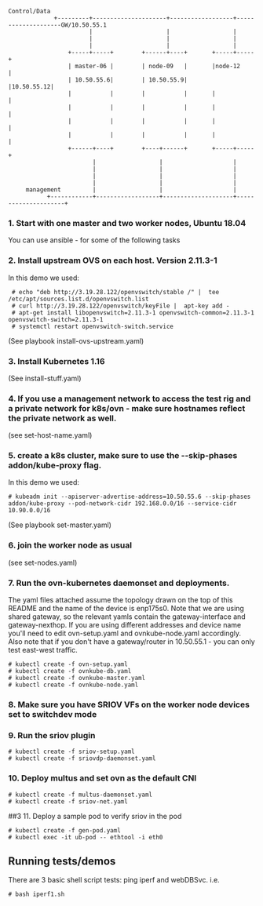 
```
Control/Data
             +---------+---------------------+------------------+--------------------GW/10.50.55.1
                       |                     |                  |
                       |                     |                  |
                       |                     |                  |
                 +-----+-----+        +------+----+       +-----+-----+
                 | master-06 |        | node-09   |       |node-12    |
                 | 10.50.55.6|        | 10.50.55.9|       |10.50.55.12|
                 |           |        |           |       |           |
                 |           |        |           |       |           |
                 |           |        |           |       |           |
                 |           |        |           |       |           |
                 +------+----+        +----+------+       +-----+-----+
                        |                  |                    |
                        |                  |                    |
                        |                  |                    |
                        |                  |                    |
     management         |                  |                    |
           +------------+------------------+--------------------+---------------------+
```


### 1. Start with one master and two worker nodes, Ubuntu 18.04
You can use ansible - for some of the following tasks

### 2. Install upstream OVS on each host. Version 2.11.3-1
In this demo we used:
```
 # echo "deb http://3.19.28.122/openvswitch/stable /" |  tee /etc/apt/sources.list.d/openvswitch.list 
 # curl http://3.19.28.122/openvswitch/keyFile |  apt-key add - 
 # apt-get install libopenvswitch=2.11.3-1 openvswitch-common=2.11.3-1 openvswitch-switch=2.11.3-1 
 # systemctl restart openvswitch-switch.service
```
(See playbook install-ovs-upstream.yaml)

### 3. Install Kubernetes 1.16
(See install-stuff.yaml)

### 4. If you use a management network to access the test rig and a private network for k8s/ovn - make sure hostnames reflect the private network as well.
(see set-host-name.yaml)

### 5. create a k8s cluster, make sure to use the --skip-phases addon/kube-proxy flag.
In this demo we used: 
```
# kubeadm init --apiserver-advertise-address=10.50.55.6 --skip-phases addon/kube-proxy --pod-network-cidr 192.168.0.0/16 --service-cidr 10.90.0.0/16
```
(See playbook set-master.yaml)

### 6. join the worker node as usual
(see set-nodes.yaml)

### 7. Run the ovn-kubernetes daemonset and deployments.
The yaml files attached assume the topology drawn on the top of this README and the name of the device is enp175s0.
Note that we are using shared gateway, so the relevant yamls contain the gateway-interface and gateway-nexthop.
If you are using different addresses and device name you'll need to edit ovn-setup.yaml and ovnkube-node.yaml accordingly.
Also note that if you don't have a gateway/router in 10.50.55.1 - you can only test east-west traffic.
```
# kubectl create -f ovn-setup.yaml
# kubectl create -f ovnkube-db.yaml
# kubectl create -f ovnkube-master.yaml
# kubectl create -f ovnkube-node.yaml
```

### 8. Make sure you have SRIOV VFs on the worker node devices set to switchdev mode

### 9.  Run the sriov plugin
```
# kubectl create -f sriov-setup.yaml
# kubectl create -f sriovdp-daemonset.yaml
```

### 10. Deploy multus and set ovn as the default CNI
```
# kubectl create -f multus-daemonset.yaml
# kubectl create -f sriov-net.yaml
```

##3 11. Deploy a sample pod to verify sriov in the pod
```
# kubectl create -f gen-pod.yaml
# kubectl exec -it ub-pod -- ethtool -i eth0
```


## Running tests/demos
There are 3 basic shell script tests: ping iperf and webDBSvc.
i.e.
```
# bash iperf1.sh
```



